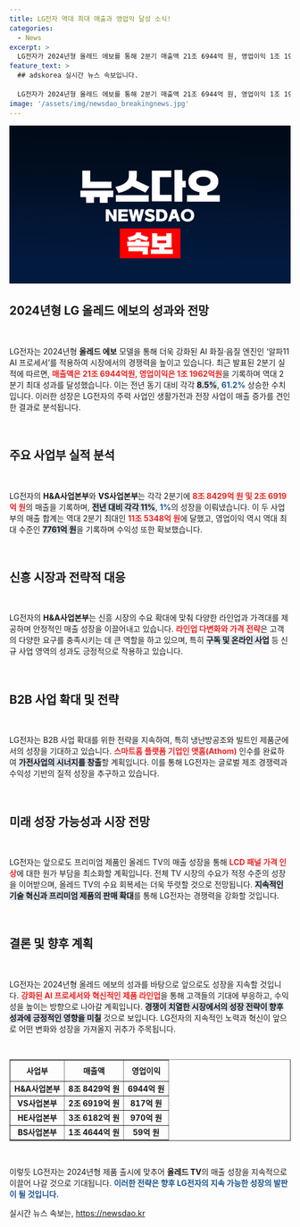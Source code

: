```yaml
---
title: LG전자 역대 최대 매출과 영업익 달성 소식!
categories:
  - News
excerpt: >
  LG전자가 2024년형 올레드 에보를 통해 2분기 매출액 21조 6944억 원, 영업이익 1조 1962억 원을 기록하며 역대 최대 성과를 달성했다. 주력 사업의 균형 잡힌 성장과 프리미엄 제품 수요가 이끌었다는 점에서 앞으로의 성장이 더욱 기대된다!
feature_text: >
  ## adskorea 실시간 뉴스 속보입니다.

  LG전자가 2024년형 올레드 에보를 통해 2분기 매출액 21조 6944억 원, 영업이익 1조 1962억 원을 기록하며 역대 최대 성과를 달성했다. 주력 사업의 균형 잡힌 성장과 프리미엄 제품 수요가 이끌었다는 점에서 앞으로의 성장이 더욱 기대된다!
image: '/assets/img/newsdao_breakingnews.jpg'
---
```


<p><img src="/assets/img/newsdao_breakingnews.jpg" alt="adskorea 속보" /></p>

<h2 data-ke-size="size26">2024년형 LG 올레드 에보의 성과와 전망</h2>

<p data-ke-size="size16">&nbsp;</p>

<p>LG전자는 2024년형 <b>올레드 에보</b> 모델을 통해 더욱 강화된 AI 화질·음질 엔진인 ‘알파11 AI 프로세서’를 적용하여 시장에서의 경쟁력을 높이고 있습니다. 최근 발표된 2분기 실적에 따르면, <b><span style="color: #ee2323;">매출액은 21조 6944억원, 영업이익은 1조 1962억원</span></b>을 기록하며 역대 2분기 최대 성과를 달성했습니다. 이는 전년 동기 대비 각각 <b><span style="background-color: #21538527;">8.5%</span></b>, <b><span style="color: #1a5490;">61.2%</span></b> 상승한 수치입니다. 이러한 성장은 LG전자의 주력 사업인 생활가전과 전장 사업이 매출 증가를 견인한 결과로 분석됩니다.</p>

<p data-ke-size="size16">&nbsp;</p>

<h2 data-ke-size="size26">주요 사업부 실적 분석</h2>

<p data-ke-size="size16">&nbsp;</p>

<p>LG전자의 <b>H&amp;A사업본부</b>와 <b>VS사업본부</b>는 각각 2분기에 <b><span style="color: #ee2323;">8조 8429억 원 및 2조 6919억 원</span></b>의 매출을 기록하며, <b><span style="background-color: #21538527;">전년 대비 각각 11%</span></b>, <b><span style="color: #1a5490;">1%</span></b>의 성장을 이뤄냈습니다. 이 두 사업부의 매출 합계는 역대 2분기 최대인 <b><span style="color: #ee2323;">11조 5348억 원</span></b>에 달했고, 영업이익 역시 역대 최대 수준인 <b><span style="background-color: #21538527;">7761억 원</span></b>을 기록하며 수익성 또한 확보했습니다.</p>

<p data-ke-size="size16">&nbsp;</p>

<h2 data-ke-size="size26">신흥 시장과 전략적 대응</h2>

<p data-ke-size="size16">&nbsp;</p>

<p>LG전자의 <b>H&amp;A사업본부</b>는 신흥 시장의 수요 확대에 맞춰 다양한 라인업과 가격대를 제공하며 안정적인 매출 성장을 이끌어내고 있습니다. <b><span style="color: #ee2323;">라인업 다변화와 가격 전략</span></b>은 고객의 다양한 요구를 충족시키는 데 큰 역할을 하고 있으며, 특히 <b><span style="background-color: #21538527;">구독 및 온라인 사업</span></b> 등 신규 사업 영역의 성과도 긍정적으로 작용하고 있습니다.</p>

<p data-ke-size="size16">&nbsp;</p>

<h2 data-ke-size="size26">B2B 사업 확대 및 전략</h2>

<p data-ke-size="size16">&nbsp;</p>

<p>LG전자는 B2B 사업 확대를 위한 전략을 지속하여, 특히 냉난방공조와 빌트인 제품군에서의 성장을 기대하고 있습니다. <b><span style="color: #ee2323;">스마트홈 플랫폼 기업인 앳홈(Athom)</span></b> 인수를 완료하여 <b><span style="background-color: #21538527;">가전사업의 시너지를 창출</span></b>할 계획입니다. 이를 통해 LG전자는 글로벌 제조 경쟁력과 수익성 기반의 질적 성장을 추구하고 있습니다.</p>

<p data-ke-size="size16">&nbsp;</p>

<h2 data-ke-size="size26">미래 성장 가능성과 시장 전망</h2>

<p data-ke-size="size16">&nbsp;</p>

<p>LG전자는 앞으로도 프리미엄 제품인 올레드 TV의 매출 성장을 통해 <b><span style="color: #ee2323;">LCD 패널 가격 인상</span></b>에 대한 원가 부담을 최소화할 계획입니다. 전체 TV 시장의 수요가 적정 수준의 성장을 이어받으며, 올레드 TV의 수요 회복세는 더욱 뚜렷할 것으로 전망됩니다. <b><span style="background-color: #21538527;">지속적인 기술 혁신과 프리미엄 제품의 판매 확대</span></b>를 통해 LG전자는 경쟁력을 강화할 것입니다.</p>

<p data-ke-size="size16">&nbsp;</p>

<h2 data-ke-size="size26">결론 및 향후 계획</h2>

<p data-ke-size="size16">&nbsp;</p>

<p>LG전자는 2024년형 올레드 에보의 성과를 바탕으로 앞으로도 성장을 지속할 것입니다. <b><span style="color: #ee2323;">강화된 AI 프로세서와 혁신적인 제품 라인업</span></b>을 통해 고객들의 기대에 부응하고, 수익성을 높이는 방향으로 나아갈 계획입니다. <b><span style="background-color: #21538527;">경쟁이 치열한 시장에서의 성장 전략이 향후 성과에 긍정적인 영향을 미칠</span></b> 것으로 보입니다. LG전자의 지속적인 노력과 혁신이 앞으로 어떤 변화와 성장을 가져올지 귀추가 주목됩니다.</p>

<p><br/></p>

<table style="width: 100%; border-collapse: collapse;" border="1">
  <tr>
    <th style="text-align: center; height: 30px;"><b>사업부</b></th>
    <th style="text-align: center; height: 30px;"><b>매출액</b></th>
    <th style="text-align: center; height: 30px;"><b>영업이익</b></th>
  </tr>
  <tr>
    <td style="text-align: center; height: 17px;"><b>H&A사업본부</b></td>
    <td style="text-align: center; height: 17px;"><b>8조 8429억 원</b></td>
    <td style="text-align: center; height: 17px;"><b>6944억 원</b></td>
  </tr>
  <tr>
    <td style="text-align: center; height: 17px;"><b>VS사업본부</b></td>
    <td style="text-align: center; height: 17px;"><b>2조 6919억 원</b></td>
    <td style="text-align: center; height: 17px;"><b>817억 원</b></td>
  </tr>
  <tr>
    <td style="text-align: center; height: 17px;"><b>HE사업본부</b></td>
    <td style="text-align: center; height: 17px;"><b>3조 6182억 원</b></td>
    <td style="text-align: center; height: 17px;"><b>970억 원</b></td>
  </tr>
  <tr>
    <td style="text-align: center; height: 17px;"><b>BS사업본부</b></td>
    <td style="text-align: center; height: 17px;"><b>1조 4644억 원</b></td>
    <td style="text-align: center; height: 17px;"><b>59억 원</b></td>
  </tr>
</table>

<p data-ke-size="size16">&nbsp;</p> 

<p>이렇듯 LG전자는 2024년형 제품 출시에 맞추어 <b>올레드 TV</b>의 매출 성장을 지속적으로 이끌어 나갈 것으로 기대됩니다. <b><span style="color: #1a5490;">이러한 전략은 향후 LG전자의 지속 가능한 성장의 발판이 될 것입니다.</span></b></p>
실시간 뉴스 속보는, <a href="https://newsdao.kr" rel="dofollow">https://newsdao.kr</a>


